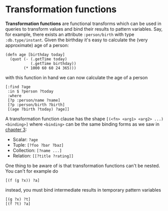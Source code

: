 # Transformation functions

**Transformation functions** are functional transforms which can be
used in queries to transform values and bind their results to pattern
variables. Say, for example, there exists an attribute `:person/birth`
with type `:db.type/instant`. Given the birthday it's easy to
calculate the (very approximate) age of a person:

    (defn age [birthday today]
      (quot (- (.getTime today)
               (.getTime birthday))
            (* 1000 60 60 24 365)))

with this function in hand we can now calculate the age of a person

    [:find ?age
     :in $ ?person ?today
     :where
     [?p :person/name ?name]
     [?p :person/birth ?birth]
     [(age ?birth ?today) ?age]]  

A transformation function clause has the shape `[(<fn> <arg1> <arg2> ...) <binding>]` where `<binding>` can be the same binding forms as we saw in [chapter 3](/chapter/3):

* Scalar: `?age`
* Tuple: `[?foo ?bar ?baz]`
* Collection: `[?name ...]`
* Relation: `[[?title ?rating]]`

One thing to be aware of is that transformation functions can't be nested. You can't for example do

    [(f (g ?x)) ?a]

instead, you must bind intermediate results in temporary pattern variables

    [(g ?x) ?t]
    [(f ?t) ?a]



